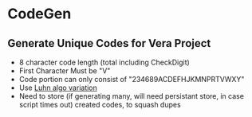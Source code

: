 # CodeGen

## Generate Unique Codes for Vera Project

* 8 character code length (total including CheckDigit)
* First Character Must be "V"
* Code portion can only consist of "234689ACDEFHJKMNPRTVWXY"
* Use <a href='https://wiki.openmrs.org/display/docs/Check+Digit+Algorithm'>Luhn algo variation</a>
* Need to store (if generating many, will need persistant store, in case script times out) created codes, to squash dupes

